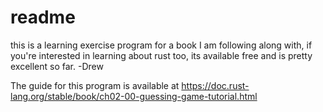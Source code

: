 # readme

this is a learning exercise program for a book I am following along with, 
if you're interested in learning about rust too, its available free and is pretty excellent so far.
-Drew

The guide for this program is available at https://doc.rust-lang.org/stable/book/ch02-00-guessing-game-tutorial.html